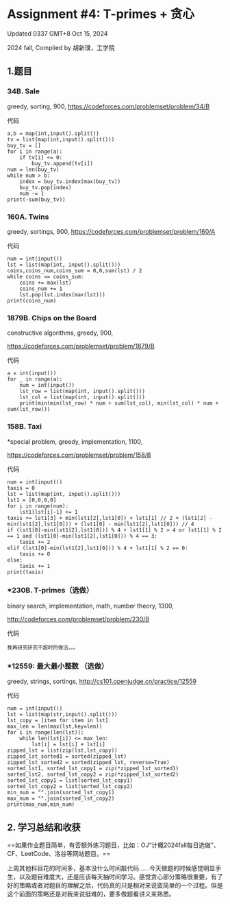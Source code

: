 # Assignment #4: T-primes + 贪心



Updated 0337 GMT+8 Oct 15, 2024

2024 fall, Complied by 胡新璞，工学院



## 1.题目



### 34B. Sale

greedy, sorting, 900, https://codeforces.com/problemset/problem/34/B

代码

```
a,b = map(int,input().split())
tv = list(map(int,input().split()))
buy_tv = []
for i in range(a):
    if tv[i] <= 0:
        buy_tv.append(tv[i])
num = len(buy_tv)
while num > b:
    index = buy_tv.index(max(buy_tv))
    buy_tv.pop(index)
    num -= 1
print(-sum(buy_tv))
```

 

### 160A. Twins

greedy, sortings, 900, https://codeforces.com/problemset/problem/160/A

代码

```
num = int(input())
lst = list(map(int, input().split()))
coins,coins_num,coins_sum = 0,0,sum(lst) / 2
while coins <= coins_sum:
    coins += max(lst)
    coins_num += 1
    lst.pop(lst.index(max(lst)))
print(coins_num)
```



### 1879B. Chips on the Board

constructive algorithms, greedy, 900, 

https://codeforces.com/problemset/problem/1879/B

代码

```
a = int(input())
for _ in range(a):
    num = int(input())
    lst_row = list(map(int, input().split()))
    lst_col = list(map(int, input().split()))
    print(min(min(lst_row) * num + sum(lst_col), min(lst_col) * num + sum(lst_row)))
```





### 158B. Taxi

*special problem, greedy, implementation, 1100, 

https://codeforces.com/problemset/problem/158/B

代码

```
num = int(input())
taxis = 0
lst = list(map(int, input().split()))
lst1 = [0,0,0,0]
for i in range(num):
    lst1[lst[i]-1] += 1
taxis += lst1[3] + min(lst1[2],lst1[0]) + lst1[1] // 2 + (lst1[2] - min(lst1[2],lst1[0])) + (lst1[0] - min(lst1[2],lst1[0])) // 4
if (lst1[0]-min(lst1[2],lst1[0])) % 4 + lst1[1] % 2 > 4 or lst1[1] % 2 == 1 and (lst1[0]-min(lst1[2],lst1[0])) % 4 == 3:
    taxis += 2
elif (lst1[0]-min(lst1[2],lst1[0])) % 4 + lst1[1] % 2 == 0:
    taxis += 0
else:
    taxis += 1
print(taxis)
```



### *230B. T-primes（选做）

binary search, implementation, math, number theory, 1300, 

http://codeforces.com/problemset/problem/230/B

代码

```
我再研究研究不超时的做法。。。
```



### *12559: 最大最小整数 （选做）

greedy, strings, sortings, http://cs101.openjudge.cn/practice/12559

代码

```
num = int(input())
lst = list(map(str,input().split()))
lst_copy = [item for item in lst]
max_len = len(max(lst,key=len))
for i in range(len(lst)):
    while len(lst[i]) <= max_len:
        lst[i] = lst[i] + lst[i]
zipped_lst = list(zip(lst,lst_copy))
zipped_lst_sorted1 = sorted(zipped_lst)
zipped_lst_sorted2 = sorted(zipped_lst, reverse=True)
sorted_lst1, sorted_lst_copy1 = zip(*zipped_lst_sorted1)
sorted_lst2, sorted_lst_copy2 = zip(*zipped_lst_sorted2)
sorted_lst_copy1 = list(sorted_lst_copy1)
sorted_lst_copy2 = list(sorted_lst_copy2)
min_num = "".join(sorted_lst_copy1)
max_num = "".join(sorted_lst_copy2)
print(max_num,min_num)
```





## 2. 学习总结和收获

==如果作业题目简单，有否额外练习题目，比如：OJ“计概2024fall每日选做”、CF、LeetCode、洛谷等网站题目。==

 

上周其他科目花的时间多，基本没什么时间敲代码……今天做题的时候感觉明显手生，以及题目难度大，还是应该每天抽时间学习。感觉贪心部分策略很重要，有了好的策略或者对题目的理解之后，代码真的只是相对来说蛮简单的一个过程。但是这个前面的策略还是对我来说挺难的，要多做题看讲义来熟悉。